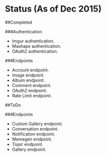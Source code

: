 # Status (As of Dec 2015)

##Completed

###Authentication
* Imgur authentication.
* Mashape authentication.
* OAuth2 authentication.

###Endpoints
* Account endpoint.
* Image endpoint.
* Album endpoint.
* Comment endpoint.
* OAuth2 endpoint.
* Rate Limit endpoint.

##ToDo

###Endpoints
* Custom Gallery endpoint.
* Conversation endpoint.
* Notification endpoint.
* Memegen endpoint.
* Topic endpoint.
* Gallery endpoint.